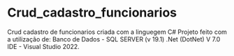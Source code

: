 # Crud_cadastro_funcionarios
Crud cadastro de funcionarios criada com a linguegem C#
Projeto feito com a utilização de:
Banco de Dados - SQL SERVER (v 19.1)
.Net (DotNet) V 7.0
IDE - Visual Studio 2022.
